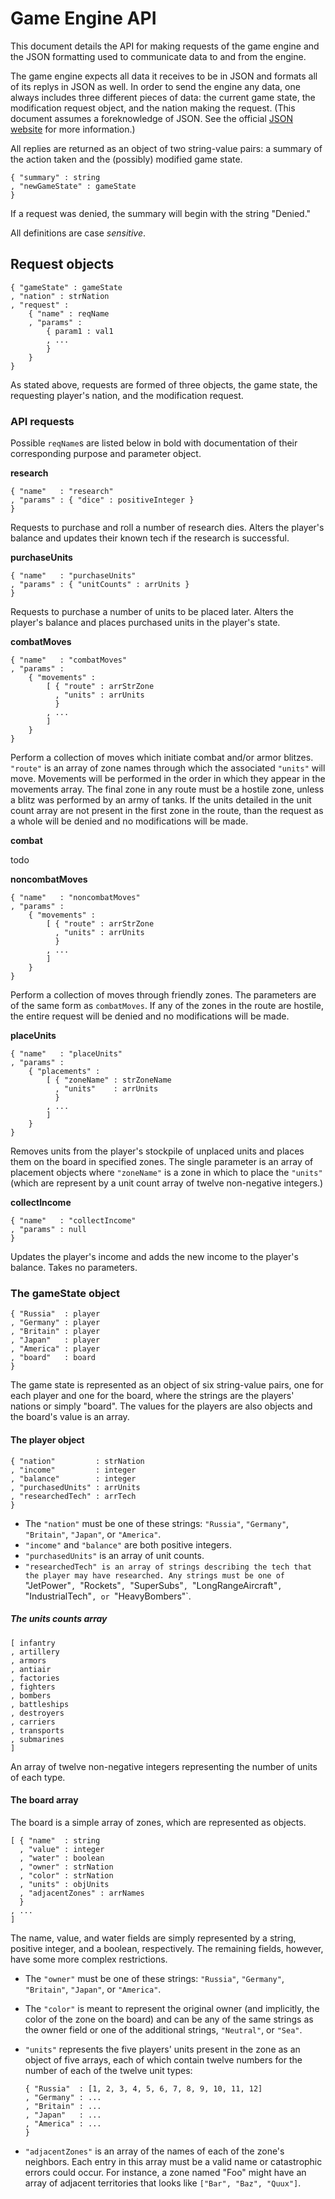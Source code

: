 # Game Engine API

This document details the API for making requests of the game engine
and the JSON formatting used to communicate data to and from the
engine. 

The game engine expects all data it receives to be in JSON and
formats all of its replys in JSON as well. In order to send the
engine any data, one always includes three different pieces of data:
the current game state, the modification request object, and the
nation making the request. (This document assumes a foreknowledge of
JSON. See the official [JSON website](http://www.json.org) for more
information.)

All replies are returned as an object of two string-value pairs: a
summary of the action taken and the (possibly) modified game state.

	{ "summary" : string
	, "newGameState" : gameState
	}

If a request was denied, the summary will begin with the string
"Denied."

All definitions are case *sensitive*.

## Request objects

	{ "gameState" : gameState
	, "nation" : strNation
	, "request" :
		{ "name" : reqName
		, "params" :
			{ param1 : val1
			, ...
			}
		}
	}

As stated above, requests are formed of three objects, the game
state, the requesting player's nation, and the modification request.

### API requests

Possible `reqName`s are listed below in bold with documentation of
their corresponding purpose and parameter object.

**research**

	{ "name"   : "research"
	, "params" : { "dice" : positiveInteger }
	}

Requests to purchase and roll a number of research dies. Alters the
player's balance and updates their known tech if the research is
successful.

**purchaseUnits**

	{ "name"   : "purchaseUnits"
	, "params" : { "unitCounts" : arrUnits }
	}

Requests to purchase a number of units to be placed later. Alters the
player's balance and places purchased units in the player's state.

**combatMoves**

	{ "name"   : "combatMoves"
	, "params" :
		{ "movements" :
			[ { "route" : arrStrZone
			  , "units" : arrUnits
			  }
			, ...
			]
		}
	}

Perform a collection of moves which initiate combat and/or armor
blitzes. `"route"` is an array of zone names through which the
associated `"units"` will move. Movements will be performed in the
order in which they appear in the movements array. The final zone
in any route must be a hostile zone, unless a blitz was performed
by an army of tanks. If the units detailed in the unit count array
are not present in the first zone in the route, than the request as
a whole will be denied and no modifications will be made.

**combat**

todo

**noncombatMoves**

	{ "name"   : "noncombatMoves"
	, "params" :
		{ "movements" :
			[ { "route" : arrStrZone
			  , "units" : arrUnits
			  }
			, ...
			]
		}
	}

Perform a collection of moves through friendly zones. The parameters
are of the same form as `combatMoves`. If any of the zones in the
route are hostile, the entire request will be denied and no
modifications will be made.

**placeUnits**

	{ "name"   : "placeUnits"
	, "params" :
		{ "placements" :
			[ { "zoneName" : strZoneName
			  , "units"    : arrUnits
			  }
			, ...
			]
		}
	}

Removes units from the player's stockpile of unplaced units and
places them on the board in specified zones. The single parameter
is an array of placement objects where `"zoneName"` is a zone in
which to place the `"units"` (which are represent by a unit count
array of twelve non-negative integers.)


**collectIncome**

	{ "name"   : "collectIncome"
	, "params" : null
	}

Updates the player's income and adds the new income to the player's
balance. Takes no parameters.
	

### The gameState object

	{ "Russia"  : player
	, "Germany" : player
	, "Britain" : player
	, "Japan"   : player
	, "America" : player
	, "board"   : board
	}

The game state is represented as an object of six string-value pairs,
one for each player and one for the board, where the strings are the
players' nations or simply "board". The values for the players are
also objects and the board's value is an array.

#### The player object

	{ "nation"         : strNation
	, "income"         : integer
	, "balance"        : integer
	, "purchasedUnits" : arrUnits
	, "researchedTech" : arrTech
	}

+ The `"nation"` must be one of these strings: `"Russia"`,
  `"Germany"`, `"Britain"`, `"Japan"`, or `"America"`.
+ `"income"` and `"balance"` are both positive integers.
+ `"purchasedUnits"` is an array of unit counts.
+ `"researchedTech" is an array of strings describing the tech
  that the player may have researched. Any strings must be one of
  `"JetPower"`, `"Rockets"`, `"SuperSubs"`, `"LongRangeAircraft"`,
  `"IndustrialTech"`, or `"HeavyBombers"`.

##### The units counts array

	[ infantry
	, artillery
	, armors
	, antiair
	, factories
	, fighters
	, bombers
	, battleships
	, destroyers
	, carriers
	, transports
	, submarines
	]

An array of twelve non-negative integers representing the number
of units of each type.

#### The board array

The board is a simple array of zones, which are represented as
objects.

	[ { "name"  : string
	  , "value" : integer
	  , "water" : boolean
	  , "owner" : strNation
	  , "color" : strNation
	  , "units" : objUnits
	  , "adjacentZones" : arrNames
	  }
	, ...
	]

The name, value, and water fields are simply represented by a string,
positive integer, and a boolean, respectively. The remaining fields,
however, have some more complex restrictions. 

+ The `"owner"` must be one of these strings: `"Russia"`,
  `"Germany"`, `"Britain"`, `"Japan"`, or `"America"`.
+ The `"color"` is meant to represent the original owner
  (and implicitly, the color of the zone on the board) and can
  be any of the same strings as the owner field or one of the
  additional strings, `"Neutral"`, or `"Sea"`.
+ `"units"` represents the five players' units present in the zone
  as an object of five arrays, each of which contain twelve numbers
  for the number of each of the twelve unit types:
  
      { "Russia"  : [1, 2, 3, 4, 5, 6, 7, 8, 9, 10, 11, 12]
      , "Germany" : ...
      , "Britain" : ...
      , "Japan"   : ...
      , "America" : ...
      }

+ `"adjacentZones"` is an array of the names of each of the zone's
  neighbors. Each entry in this array must be a valid name or
  catastrophic errors could occur. For instance, a zone named "Foo"
  might have an array of adjacent territories that looks like
  `["Bar", "Baz", "Quux"]`.